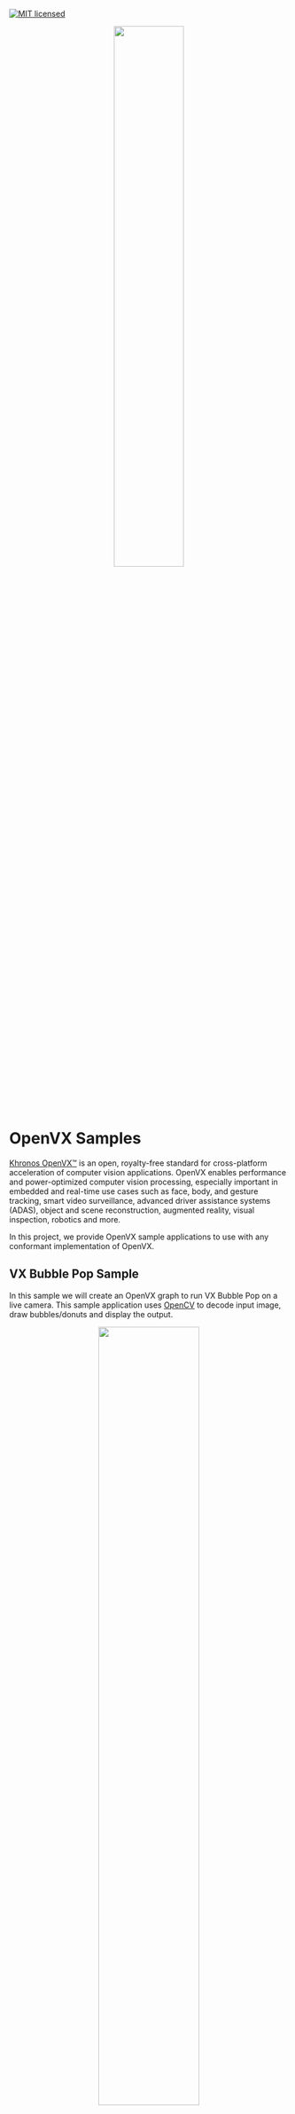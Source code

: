 [![MIT licensed](https://img.shields.io/badge/license-MIT-blue.svg)](https://opensource.org/licenses/MIT)

<p align="center"><img width="50%" src="https://upload.wikimedia.org/wikipedia/en/thumb/d/dd/OpenVX_logo.svg/1920px-OpenVX_logo.svg.png" /></p>

# OpenVX Samples

<a href="https://www.khronos.org/openvx/" target="_blank">Khronos OpenVX™</a> is an open, royalty-free standard for cross-platform acceleration of computer vision applications. OpenVX enables performance and power-optimized computer vision processing, especially important in embedded and real-time use cases such as face, body, and gesture tracking, smart video surveillance, advanced driver assistance systems (ADAS), object and scene reconstruction, augmented reality, visual inspection, robotics and more.

In this project, we provide OpenVX sample applications to use with any conformant implementation of OpenVX.

 ## VX Bubble Pop Sample

In this sample we will create an OpenVX graph to run VX Bubble Pop on a live camera. This sample application uses <a href="https://en.wikipedia.org/wiki/OpenCV" target="_blank">OpenCV</a> to decode input image, draw bubbles/donuts and display the output.

 <p align="center"><img width="60%" src="../../docs/images/vx-pop-app.gif" /></p>

### Prerequisites

* MIVisionX or Conformant OpenVX Implementation

* [OpenCV](https://github.com/opencv/opencv/releases/tag/3.4.0)

* Camera

### Steps to run the Bubble Pop sample

* **Step - 1:** Build and install [Conformant OpenVX Implementation](https://github.com/GPUOpen-ProfessionalCompute-Libraries/MIVisionX). In this example we will use the MIVisionX available on [GitHub](https://github.com/GPUOpen-ProfessionalCompute-Libraries/MIVisionX)

```
Build OpenVX on Linux

* Git Clone project

      git clone --recursive https://github.com/GPUOpen-ProfessionalCompute-Libraries/MIVisionX

* Follow Build & Install instructions for MIVisionX 

      https://github.com/GPUOpen-ProfessionalCompute-Libraries/MIVisionX#build--install-mivisionx
```

* **Step - 2:** Export OpenVX Directory Path

```
export PATH=$PATH:/opt/rocm/mivisionx/bin
export LD_LIBRARY_PATH=$LD_LIBRARY_PATH:/opt/rocm/mivisionx/lib
```

* **Step - 3:** Clone the MIVisionX project and build the bubble pop application

```
cd ~/ && mkdir OpenVX-bubble-pop
cd OpenVX-bubble-pop/
git clone https://github.com/GPUOpen-ProfessionalCompute-Libraries/MIVisionX
```

* **Step - 4:** CMake and Build the pop application

```
mkdir pop-build && cd pop-build
cmake ../MIVisionX/apps/bubble_pop/
make
```

* **Step - 5:** Run VX Pop application

    * **Bubbles**
    
    ```
    ./vxPop --bubble
    ```
    
    * **Donuts**
    
    ````
    ./vxPop --donut
    ````
